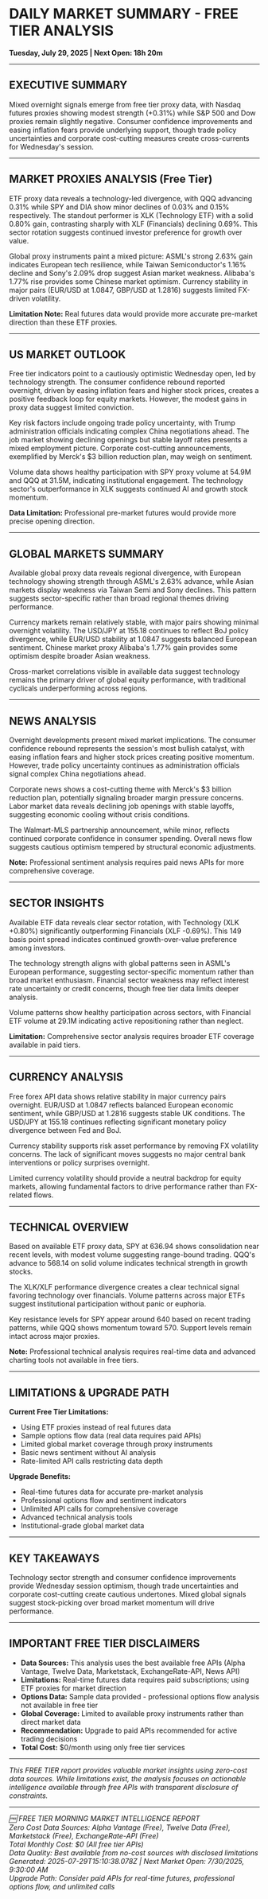# DAILY MARKET SUMMARY - FREE TIER ANALYSIS
**Tuesday, July 29, 2025 | Next Open: 18h 20m**

---

## EXECUTIVE SUMMARY

Mixed overnight signals emerge from free tier proxy data, with Nasdaq futures proxies showing modest strength (+0.31%) while S&P 500 and Dow proxies remain slightly negative. Consumer confidence improvements and easing inflation fears provide underlying support, though trade policy uncertainties and corporate cost-cutting measures create cross-currents for Wednesday's session.

---

## MARKET PROXIES ANALYSIS (Free Tier)

ETF proxy data reveals a technology-led divergence, with QQQ advancing 0.31% while SPY and DIA show minor declines of 0.03% and 0.15% respectively. The standout performer is XLK (Technology ETF) with a solid 0.80% gain, contrasting sharply with XLF (Financials) declining 0.69%. This sector rotation suggests continued investor preference for growth over value.

Global proxy instruments paint a mixed picture: ASML's strong 2.63% gain indicates European tech resilience, while Taiwan Semiconductor's 1.16% decline and Sony's 2.09% drop suggest Asian market weakness. Alibaba's 1.77% rise provides some Chinese market optimism. Currency stability in major pairs (EUR/USD at 1.0847, GBP/USD at 1.2816) suggests limited FX-driven volatility.

**Limitation Note:** Real futures data would provide more accurate pre-market direction than these ETF proxies.

---

## US MARKET OUTLOOK

Free tier indicators point to a cautiously optimistic Wednesday open, led by technology strength. The consumer confidence rebound reported overnight, driven by easing inflation fears and higher stock prices, creates a positive feedback loop for equity markets. However, the modest gains in proxy data suggest limited conviction.

Key risk factors include ongoing trade policy uncertainty, with Trump administration officials indicating complex China negotiations ahead. The job market showing declining openings but stable layoff rates presents a mixed employment picture. Corporate cost-cutting announcements, exemplified by Merck's $3 billion reduction plan, may weigh on sentiment.

Volume data shows healthy participation with SPY proxy volume at 54.9M and QQQ at 31.5M, indicating institutional engagement. The technology sector's outperformance in XLK suggests continued AI and growth stock momentum.

**Data Limitation:** Professional pre-market futures would provide more precise opening direction.

---

## GLOBAL MARKETS SUMMARY

Available global proxy data reveals regional divergence, with European technology showing strength through ASML's 2.63% advance, while Asian markets display weakness via Taiwan Semi and Sony declines. This pattern suggests sector-specific rather than broad regional themes driving performance.

Currency markets remain relatively stable, with major pairs showing minimal overnight volatility. The USD/JPY at 155.18 continues to reflect BoJ policy divergence, while EUR/USD stability at 1.0847 suggests balanced European sentiment. Chinese market proxy Alibaba's 1.77% gain provides some optimism despite broader Asian weakness.

Cross-market correlations visible in available data suggest technology remains the primary driver of global equity performance, with traditional cyclicals underperforming across regions.

---

## NEWS ANALYSIS

Overnight developments present mixed market implications. The consumer confidence rebound represents the session's most bullish catalyst, with easing inflation fears and higher stock prices creating positive momentum. However, trade policy uncertainty continues as administration officials signal complex China negotiations ahead.

Corporate news shows a cost-cutting theme with Merck's $3 billion reduction plan, potentially signaling broader margin pressure concerns. Labor market data reveals declining job openings with stable layoffs, suggesting economic cooling without crisis conditions.

The Walmart-MLS partnership announcement, while minor, reflects continued corporate confidence in consumer spending. Overall news flow suggests cautious optimism tempered by structural economic adjustments.

**Note:** Professional sentiment analysis requires paid news APIs for more comprehensive coverage.

---

## SECTOR INSIGHTS

Available ETF data reveals clear sector rotation, with Technology (XLK +0.80%) significantly outperforming Financials (XLF -0.69%). This 149 basis point spread indicates continued growth-over-value preference among investors.

The technology strength aligns with global patterns seen in ASML's European performance, suggesting sector-specific momentum rather than broad market enthusiasm. Financial sector weakness may reflect interest rate uncertainty or credit concerns, though free tier data limits deeper analysis.

Volume patterns show healthy participation across sectors, with Financial ETF volume at 29.1M indicating active repositioning rather than neglect.

**Limitation:** Comprehensive sector analysis requires broader ETF coverage available in paid tiers.

---

## CURRENCY ANALYSIS

Free forex API data shows relative stability in major currency pairs overnight. EUR/USD at 1.0847 reflects balanced European economic sentiment, while GBP/USD at 1.2816 suggests stable UK conditions. The USD/JPY at 155.18 continues reflecting significant monetary policy divergence between Fed and BoJ.

Currency stability supports risk asset performance by removing FX volatility concerns. The lack of significant moves suggests no major central bank interventions or policy surprises overnight.

Limited currency volatility should provide a neutral backdrop for equity markets, allowing fundamental factors to drive performance rather than FX-related flows.

---

## TECHNICAL OVERVIEW

Based on available ETF proxy data, SPY at 636.94 shows consolidation near recent levels, with modest volume suggesting range-bound trading. QQQ's advance to 568.14 on solid volume indicates technical strength in growth stocks.

The XLK/XLF performance divergence creates a clear technical signal favoring technology over financials. Volume patterns across major ETFs suggest institutional participation without panic or euphoria.

Key resistance levels for SPY appear around 640 based on recent trading patterns, while QQQ shows momentum toward 570. Support levels remain intact across major proxies.

**Note:** Professional technical analysis requires real-time data and advanced charting tools not available in free tiers.

---

## LIMITATIONS & UPGRADE PATH

**Current Free Tier Limitations:**
- Using ETF proxies instead of real futures data
- Sample options flow data (real data requires paid APIs)
- Limited global market coverage through proxy instruments
- Basic news sentiment without AI analysis
- Rate-limited API calls restricting data depth

**Upgrade Benefits:**
- Real-time futures data for accurate pre-market analysis
- Professional options flow and sentiment indicators
- Unlimited API calls for comprehensive coverage
- Advanced technical analysis tools
- Institutional-grade global market data

---

## KEY TAKEAWAYS

Technology sector strength and consumer confidence improvements provide Wednesday session optimism, though trade uncertainties and corporate cost-cutting create cautious undertones. Mixed global signals suggest stock-picking over broad market momentum will drive performance.

---

## IMPORTANT FREE TIER DISCLAIMERS

- **Data Sources:** This analysis uses the best available free APIs (Alpha Vantage, Twelve Data, Marketstack, ExchangeRate-API, News API)
- **Limitations:** Real-time futures data requires paid subscriptions; using ETF proxies for market direction
- **Options Data:** Sample data provided - professional options flow analysis not available in free tier
- **Global Coverage:** Limited to available proxy instruments rather than direct market data
- **Recommendation:** Upgrade to paid APIs recommended for active trading decisions
- **Total Cost:** $0/month using only free tier services

---

*This FREE TIER report provides valuable market insights using zero-cost data sources. While limitations exist, the analysis focuses on actionable intelligence available through free APIs with transparent disclosure of constraints.*

---

*🆓 FREE TIER MORNING MARKET INTELLIGENCE REPORT*  
*Zero Cost Data Sources: Alpha Vantage (Free), Twelve Data (Free), Marketstack (Free), ExchangeRate-API (Free)*  
*Total Monthly Cost: $0 (All free tier APIs)*  
*Data Quality: Best available from no-cost sources with disclosed limitations*  
*Generated: 2025-07-29T15:10:38.078Z | Next Market Open: 7/30/2025, 9:30:00 AM*  
*Upgrade Path: Consider paid APIs for real-time futures, professional options flow, and unlimited calls*
